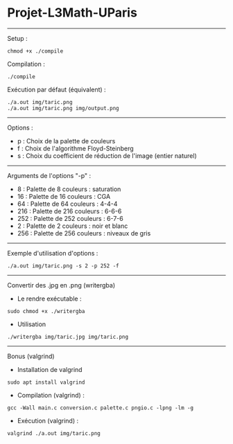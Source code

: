 # Projet-L3Math-UParis
***
Setup : 
```
chmod +x ./compile
```
Compilation : 
```
./compile
```
Exécution par défaut (équivalent) : 
```
./a.out img/taric.png
./a.out img/taric.png img/output.png
```
***
Options :
 * p : Choix de la palette de couleurs
 * f : Choix de l'algorithme Floyd-Steinberg
 * s : Choix du coefficient de réduction de l'image (entier naturel)
***
Arguments de l'options "-p" :
  * 8 : Palette de 8 couleurs : saturation
  * 16 : Palette de 16 couleurs : CGA
  * 64 : Palette de 64 couleurs : 4-4-4
  * 216 : Palette de 216 couleurs : 6-6-6
  * 252 : Palette de 252 couleurs : 6-7-6
  * 2 : Palette de 2 couleurs : noir et blanc
  * 256 : Palette de 256 couleurs : niveaux de gris
***
Exemple d'utilisation d'options :
```
./a.out img/taric.png -s 2 -p 252 -f
```
***
Convertir des .jpg en .png (writergba)
* Le rendre exécutable :
```
sudo chmod +x ./writergba
```
* Utilisation
```
./writergba img/taric.jpg img/taric.png
```
***
Bonus (valgrind)
* Installation de valgrind
```
sudo apt install valgrind
```
* Compilation (valgrind) : 
```
gcc -Wall main.c conversion.c palette.c pngio.c -lpng -lm -g
```
* Exécution (valgrind) : 
```
valgrind ./a.out img/taric.png
```
